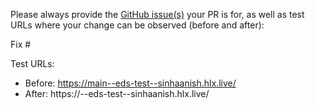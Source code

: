 Please always provide the [GitHub issue(s)](../issues) your PR is for, as well as test URLs where your change can be observed (before and after):

Fix #<gh-issue-id>

Test URLs:
- Before: https://main--eds-test--sinhaanish.hlx.live/
- After: https://<branch>--eds-test--sinhaanish.hlx.live/

